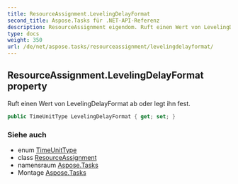 ```yaml
---
title: ResourceAssignment.LevelingDelayFormat
second_title: Aspose.Tasks für .NET-API-Referenz
description: ResourceAssignment eigendom. Ruft einen Wert von LevelingDelayFormat ab oder legt ihn fest.
type: docs
weight: 350
url: /de/net/aspose.tasks/resourceassignment/levelingdelayformat/
---
```

## ResourceAssignment.LevelingDelayFormat property

Ruft einen Wert von LevelingDelayFormat ab oder legt ihn fest.

```csharp
public TimeUnitType LevelingDelayFormat { get; set; }
```

### Siehe auch

* enum [TimeUnitType](../../timeunittype/)
* class [ResourceAssignment](../)
* namensraum [Aspose.Tasks](../../resourceassignment/)
* Montage [Aspose.Tasks](../../../)


